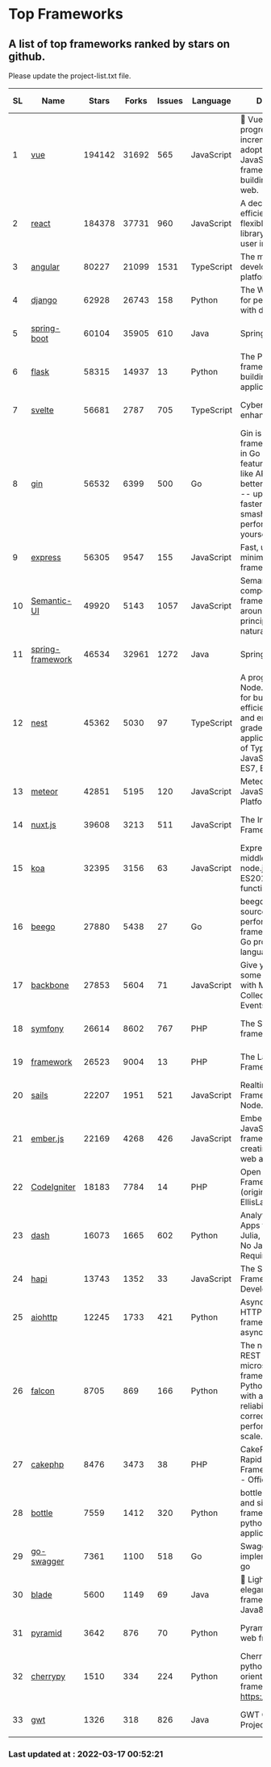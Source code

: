 # Top Frameworks
## A list of top frameworks ranked by stars on github.  
Please update the project-list.txt file.

| SL| Name  | Stars| Forks| Issues | Language | Description | Last Commit |
| --| ------| -----| ---- | ------ | -------- | ----------- | ----------- |
| 1 | [vue](https://github.com/vuejs/vue) | 194142 | 31692 | 565 | JavaScript | 🖖 Vue.js is a progressive, incrementally-adoptable JavaScript framework for building UI on the web. | 2022-02-22 18:38:12 |
| 2 | [react](https://github.com/facebook/react) | 184378 | 37731 | 960 | JavaScript | A declarative, efficient, and flexible JavaScript library for building user interfaces. | 2022-03-17 00:06:00 |
| 3 | [angular](https://github.com/angular/angular) | 80227 | 21099 | 1531 | TypeScript | The modern web developer’s platform | 2022-03-16 22:05:24 |
| 4 | [django](https://github.com/django/django) | 62928 | 26743 | 158 | Python | The Web framework for perfectionists with deadlines. | 2022-03-16 15:55:17 |
| 5 | [spring-boot](https://github.com/spring-projects/spring-boot) | 60104 | 35905 | 610 | Java | Spring Boot | 2022-03-16 19:42:36 |
| 6 | [flask](https://github.com/pallets/flask) | 58315 | 14937 | 13 | Python | The Python micro framework for building web applications. | 2022-03-15 15:48:47 |
| 7 | [svelte](https://github.com/sveltejs/svelte) | 56681 | 2787 | 705 | TypeScript | Cybernetically enhanced web apps | 2022-03-06 15:46:48 |
| 8 | [gin](https://github.com/gin-gonic/gin) | 56532 | 6399 | 500 | Go | Gin is a HTTP web framework written in Go (Golang). It features a Martini-like API with much better performance -- up to 40 times faster. If you need smashing performance, get yourself some Gin. | 2022-03-16 15:19:06 |
| 9 | [express](https://github.com/expressjs/express) | 56305 | 9547 | 155 | JavaScript | Fast, unopinionated, minimalist web framework for node. | 2022-03-01 05:27:48 |
| 10 | [Semantic-UI](https://github.com/Semantic-Org/Semantic-UI) | 49920 | 5143 | 1057 | JavaScript | Semantic is a UI component framework based around useful principles from natural language. | 2018-10-21 20:59:02 |
| 11 | [spring-framework](https://github.com/spring-projects/spring-framework) | 46534 | 32961 | 1272 | Java | Spring Framework | 2022-03-16 18:34:38 |
| 12 | [nest](https://github.com/nestjs/nest) | 45362 | 5030 | 97 | TypeScript | A progressive Node.js framework for building efficient, scalable, and enterprise-grade server-side applications on top of TypeScript & JavaScript (ES6, ES7, ES8) 🚀 | 2022-03-14 14:21:12 |
| 13 | [meteor](https://github.com/meteor/meteor) | 42851 | 5195 | 120 | JavaScript | Meteor, the JavaScript App Platform | 2022-03-07 12:36:21 |
| 14 | [nuxt.js](https://github.com/nuxt/nuxt.js) | 39608 | 3213 | 511 | JavaScript | The Intuitive Vue(2) Framework | 2021-12-17 13:20:07 |
| 15 | [koa](https://github.com/koajs/koa) | 32395 | 3156 | 63 | JavaScript | Expressive middleware for node.js using ES2017 async functions | 2022-03-01 16:12:01 |
| 16 | [beego](https://github.com/beego/beego) | 27880 | 5438 | 27 | Go | beego is an open-source, high-performance web framework for the Go programming language. | 2022-03-05 10:05:33 |
| 17 | [backbone](https://github.com/jashkenas/backbone) | 27853 | 5604 | 71 | JavaScript | Give your JS App some Backbone with Models, Views, Collections, and Events | 2022-02-26 00:31:21 |
| 18 | [symfony](https://github.com/symfony/symfony) | 26614 | 8602 | 767 | PHP | The Symfony PHP framework | 2022-03-13 20:11:47 |
| 19 | [framework](https://github.com/laravel/framework) | 26523 | 9004 | 13 | PHP | The Laravel Framework. | 2022-03-16 16:44:42 |
| 20 | [sails](https://github.com/balderdashy/sails) | 22207 | 1951 | 521 | JavaScript | Realtime MVC Framework for Node.js | 2022-01-14 23:55:08 |
| 21 | [ember.js](https://github.com/emberjs/ember.js) | 22169 | 4268 | 426 | JavaScript | Ember.js - A JavaScript framework for creating ambitious web applications | 2022-03-16 19:35:11 |
| 22 | [CodeIgniter](https://github.com/bcit-ci/CodeIgniter) | 18183 | 7784 | 14 | PHP | Open Source PHP Framework (originally from EllisLab) | 2022-03-03 13:29:55 |
| 23 | [dash](https://github.com/plotly/dash) | 16073 | 1665 | 602 | Python | Analytical Web Apps for Python, R, Julia, and Jupyter. No JavaScript Required. | 2022-03-14 00:06:23 |
| 24 | [hapi](https://github.com/hapijs/hapi) | 13743 | 1352 | 33 | JavaScript | The Simple, Secure Framework Developers Trust | 2022-03-02 14:32:29 |
| 25 | [aiohttp](https://github.com/aio-libs/aiohttp) | 12245 | 1733 | 421 | Python | Asynchronous HTTP client/server framework for asyncio and Python | 2022-03-12 14:41:56 |
| 26 | [falcon](https://github.com/falconry/falcon) | 8705 | 869 | 166 | Python | The no-nonsense REST API and microservices framework for Python developers, with a focus on reliability, correctness, and performance at scale. | 2022-03-15 17:02:24 |
| 27 | [cakephp](https://github.com/cakephp/cakephp) | 8476 | 3473 | 38 | PHP | CakePHP: The Rapid Development Framework for PHP - Official Repository | 2022-03-13 14:05:51 |
| 28 | [bottle](https://github.com/bottlepy/bottle) | 7559 | 1412 | 320 | Python | bottle.py is a fast and simple micro-framework for python web-applications. | 2022-03-01 21:05:57 |
| 29 | [go-swagger](https://github.com/go-swagger/go-swagger) | 7361 | 1100 | 518 | Go | Swagger 2.0 implementation for go | 2022-03-09 23:26:48 |
| 30 | [blade](https://github.com/lets-blade/blade) | 5600 | 1149 | 69 | Java | :rocket: Lightning fast and elegant mvc framework for Java8 | 2020-03-22 13:39:23 |
| 31 | [pyramid](https://github.com/Pylons/pyramid) | 3642 | 876 | 70 | Python | Pyramid - A Python web framework | 2022-03-13 22:49:13 |
| 32 | [cherrypy](https://github.com/cherrypy/cherrypy) | 1510 | 334 | 224 | Python | CherryPy is a pythonic, object-oriented HTTP framework.      https://cherrypy.dev | 2022-03-13 22:31:07 |
| 33 | [gwt](https://github.com/gwtproject/gwt) | 1326 | 318 | 826 | Java | GWT Open Source Project | 2022-02-10 23:35:12 |

### Last updated at : 2022-03-17 00:52:21

